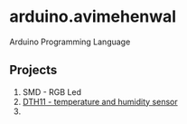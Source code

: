 # arduino.avimehenwal

Arduino Programming Language

## Projects

1. SMD - RGB Led
2. [DTH11 - temperature and humidity sensor](http://www.circuitbasics.com/wp-content/uploads/2015/11/DHT11-Datasheet.pdf)
3. 
